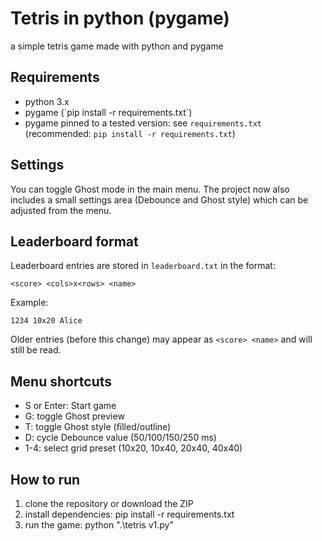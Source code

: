 # Tetris in python (pygame)

a simple tetris game made with python and pygame

## Requirements
- python 3.x
- pygame (´pip install -r requirements.txt´)
- pygame pinned to a tested version: see `requirements.txt` (recommended: `pip install -r requirements.txt`)

## Settings
You can toggle Ghost mode in the main menu. The project now also includes a small settings area (Debounce and Ghost style) which can be adjusted from the menu.

## Leaderboard format
Leaderboard entries are stored in `leaderboard.txt` in the format:

```
<score> <cols>x<rows> <name>
```

Example:
```
1234 10x20 Alice
```

Older entries (before this change) may appear as `<score> <name>` and will still be read.

## Menu shortcuts
- S or Enter: Start game
- G: toggle Ghost preview
- T: toggle Ghost style (filled/outline)
- D: cycle Debounce value (50/100/150/250 ms)
- 1-4: select grid preset (10x20, 10x40, 20x40, 40x40)


## How to run
1. clone the repository or download the ZIP
2. install dependencies:
  pip install -r requirements.txt 
3. run the game:
  python ".\tetris v1.py"
